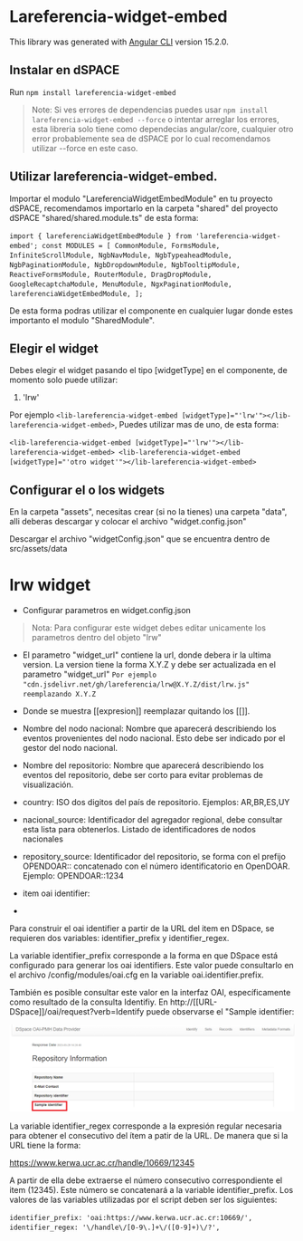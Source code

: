 # Lareferencia-widget-embed

This library was generated with [Angular CLI](https://github.com/angular/angular-cli) version 15.2.0.

## Instalar en dSPACE

Run `npm install lareferencia-widget-embed`
> Note: Si ves errores de dependencias puedes usar `npm install lareferencia-widget-embed --force` o intentar arreglar los errores, esta libreria solo tiene como dependecias angular/core, cualquier otro error probablemente sea de dSPACE por lo cual recomendamos utilizar --force en este caso.

## Utilizar lareferencia-widget-embed.

Importar el modulo "LareferenciaWidgetEmbedModule" en tu proyecto dSPACE, recomendamos importarlo en la carpeta "shared" del proyecto dSPACE 
"shared/shared.module.ts" de esta forma:

`
import { lareferenciaWidgetEmbedModule } from 'lareferencia-widget-embed';
const MODULES = [
  CommonModule,
  FormsModule,
  InfiniteScrollModule,
  NgbNavModule,
  NgbTypeaheadModule,
  NgbPaginationModule,
  NgbDropdownModule,
  NgbTooltipModule,
  ReactiveFormsModule,
  RouterModule,
  DragDropModule,
  GoogleRecaptchaModule,
  MenuModule,
  NgxPaginationModule,
  lareferenciaWidgetEmbedModule,
];
`

De esta forma podras utilizar el componente <lib-lareferencia-widget-embed></lib-lareferencia-widget-embed> en cualquier lugar donde estes importanto el modulo "SharedModule".

## Elegir el widget

Debes elegir el widget pasando el tipo [widgetType] en el componente, de momento solo puede utilizar:
1. 'lrw'

Por ejemplo `<lib-lareferencia-widget-embed [widgetType]="'lrw'"></lib-lareferencia-widget-embed>`, Puedes utilizar mas de uno, de esta forma:

`<lib-lareferencia-widget-embed [widgetType]="'lrw'"></lib-lareferencia-widget-embed>
<lib-lareferencia-widget-embed [widgetType]="'otro widget'"></lib-lareferencia-widget-embed>`

## Configurar el o los widgets

En la carpeta "assets", necesitas crear (si no la tienes) una carpeta "data", alli deberas descargar y colocar el archivo "widget.config.json"

Descargar el archivo "widgetConfig.json" que se encuentra dentro de src/assets/data

# lrw widget

- Configurar parametros en widget.config.json 
> Nota: Para configurar este widget debes editar unicamente los parametros dentro del objeto "lrw"

- El parametro "widget_url" contiene la url, donde debera ir la ultima version.
La version tiene la forma X.Y.Z y debe ser actualizada en el parametro "widget_url"
`Por ejemplo "cdn.jsdelivr.net/gh/lareferencia/lrw@X.Y.Z/dist/lrw.js" reemplazando X.Y.Z`

- Donde se muestra [[expresion]] reemplazar quitando los [[]].
  
- Nombre del nodo nacional:
Nombre que aparecerá describiendo los eventos provenientes del nodo nacional. Esto debe ser indicado por el gestor del nodo nacional.

- Nombre del repositorio:
Nombre que aparecerá describiendo los eventos del repositorio, debe ser corto para evitar problemas de visualización.

- country:
ISO dos digitos del país de repositorio. Ejemplos: AR,BR,ES,UY

- nacional_source:
Identificador del agregador regional, debe consultar esta lista para obtenerlos. Listado de identificadores de nodos nacionales

- repository_source:
Identificador del repositorio, se forma con el prefijo OPENDOAR:: concatenado con el número identificatorio en OpenDOAR. Ejemplo: OPENDOAR::1234

- item oai identifier:
- 
Para construir el oai identifier a partir de la URL del item en DSpace, se requieren dos variables: identifier_prefix y identifier_regex.

La variable identifier_prefix corresponde a la forma en que DSpace está configurado para generar los oai identifiers. Este valor puede consultarlo en el archivo /config/modules/oai.cfg en la variable oai.identifier.prefix.

También es posible consultar este valor en la interfaz OAI, específicamente como resultado de la consulta Identifiy. En http://[[URL-DSpace]]/oai/request?verb=Identify puede observarse el "Sample identifier:

![Alt text](image-2.png)

La variable identifier_regex corresponde a la expresión regular necesaria para obtener el consecutivo del ítem a patir de la URL. De manera que si la URL tiene la forma:

https://www.kerwa.ucr.ac.cr/handle/10669/12345

A partir de ella debe extraerse el número consecutivo correspondiente el item (12345). Este número se concatenará a la variable identifier_prefix. Los valores de las variables utilizadas por el script deben ser los siguientes:

`identifier_prefix: 'oai:https://www.kerwa.ucr.ac.cr:10669/',
identifier_regex: '\/handle\/[0-9\.]+\/([0-9]+)\/?',`